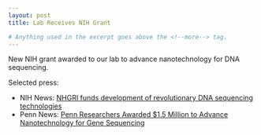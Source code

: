 ```yaml
---
layout: post
title: Lab Receives NIH Grant

# Anything used in the excerpt goes above the <!--more--> tag.
---
```

New NIH grant awarded to our lab to advance nanotechnology for DNA sequencing. 

Selected press: 

* NIH News: [NHGRI funds development of revolutionary DNA sequencing technologies](http://www.genome.gov/27545118)
* Penn News: [Penn Researchers Awarded $1.5 Million to Advance Nanotechnology for Gene Sequencing](http://www.upenn.edu/pennnews/news/penn-researchers-awarded-15-million-advance-nanotechnology-gene-sequencing)

<!--more-->
